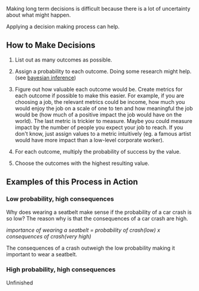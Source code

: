 Making long term decisions is difficult because there is a lot of uncertainty about what might happen.

Applying a decision making process can help.

## How to Make Decisions

1. List out as many outcomes as possible.
2. Assign a probability to each outcome. Doing some research might help. (see [bayesian inference](https://en.wikipedia.org/wiki/Bayesian_inference))

3. Figure out how valuable each outcome would be. Create metrics for each outcome if possible to make this easier. For example, if you are choosing a job, the relevant metrics could be income, how much you would enjoy the job on a scale of one to ten and how meaningful the job would be (how much of a positive impact the job would have on the world). The last metric is trickier to measure. Maybe you could measure impact by the number of people you expect your job to reach. If you don't know, just assign values to a metric intuitively (eg. a famous artist would have more impact than a low-level corporate worker). 
4. For each outcome, multiply the probability of success by the value. 
5. Choose the outcomes with the highest resulting value.

## Examples of this Process in Action

### Low probability, high consequences

Why does wearing a seatbelt make sense if the probability of a car crash is so low? The reason why is that the consequences of a car crash are high.

*importance of wearing a seatbelt = probability of crash(low) x consequences of crash(very high)*

The consequences of a crash outweigh the low probability making it important to wear a seatbelt.

### High probability, high consequences

Unfinished